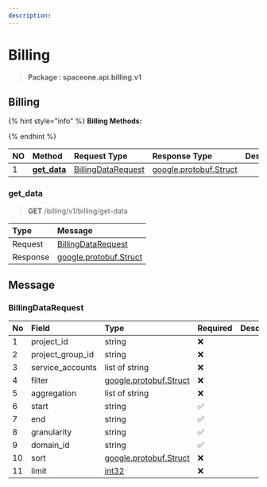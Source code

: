 ```yaml
---
description:  
---
```

# Billing

>  **Package : spaceone.api.billing.v1**

## Billing

{% hint style="info" %}
**Billing Methods:**

{%  endhint %}


| NO |  Method | Request Type | Response Type | Description |
| :--- | :--- | :--- | :--- | :--- |
| 1 | [**get_data**](billing.md#get_data)|   [BillingDataRequest](billing.md#billingdatarequest) |  [google.protobuf.Struct](https://github.com/protocolbuffers/protobuf/blob/master/src/google/protobuf/struct.proto)|  | 
 

 
### get_data
> **GET** /billing/v1/billing/get-data
>


| Type | Message |
| :--- | :--- |
| Request | [BillingDataRequest](billing.md#billingdatarequest) |
| Response | [google.protobuf.Struct](https://github.com/protocolbuffers/protobuf/blob/master/src/google/protobuf/struct.proto) |


## 

## Message

### BillingDataRequest
| No | Field | Type | Required | Description |
| :--- | :--- | :--- | :--- | :--- |
| 1 | project_id |string|❌| |
| 2 | project_group_id |string|❌| |
| 3 | service_accounts |list of string|❌| |
| 4 | filter |[google.protobuf.Struct](https://github.com/protocolbuffers/protobuf/blob/master/src/google/protobuf/struct.proto)|❌| |
| 5 | aggregation |list of string|❌| |
| 6 | start |string|✅| |
| 7 | end |string|✅| |
| 8 | granularity |string|✅| |
| 9 | domain_id |string|✅| |
| 10 | sort |[google.protobuf.Struct](https://github.com/protocolbuffers/protobuf/blob/master/src/google/protobuf/struct.proto)|❌| |
| 11 | limit |[int32](https://github.com/protocolbuffers/protobuf/blob/master/src/google/protobuf/type.proto)|❌| |
